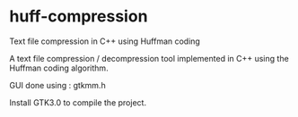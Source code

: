 # huff-compression
Text file compression in C++ using Huffman coding

A text file compression / decompression tool implemented in C++ using the Huffman coding algorithm.

GUI done using : gtkmm.h

Install GTK3.0 to compile the project. 
